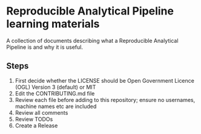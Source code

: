 # Reproducible Analytical Pipeline learning materials

A collection of documents describing what a Reproducible Analytical Pipeline is and why it is useful. 

## Steps

1. First decide whether the LICENSE should be Open Government Licence (OGL) Version 3 (default) or MIT
2. Edit the CONTRIBUTING.md file
3. Review each file before adding to this repository; ensure no usernames, machine names etc are included
4. Review all comments
5. Review TODOs
6. Create a Release
